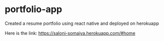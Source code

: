 # portfolio-app
Created a resume portfolio using react native and deployed on herokuapp

Here is the link: https://saloni-somaiya.herokuapp.com/#home
